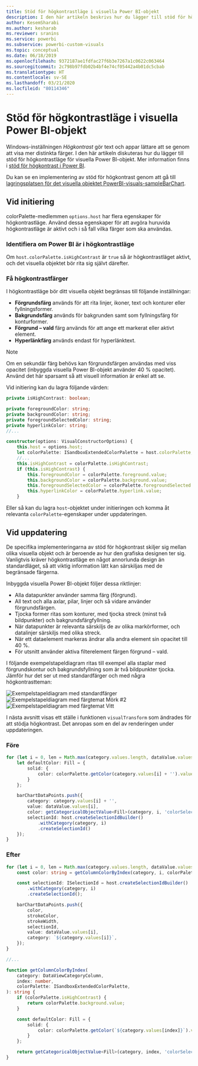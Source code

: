 ```yaml
---
title: Stöd för högkontrastläge i visuella Power BI-objekt
description: I den här artikeln beskrivs hur du lägger till stöd för högkontrastläge för visuella Power BI-objekt.
author: KesemSharabi
ms.author: kesharab
ms.reviewer: sranins
ms.service: powerbi
ms.subservice: powerbi-custom-visuals
ms.topic: conceptual
ms.date: 06/18/2019
ms.openlocfilehash: 9372187ae1fdfac27f6b3e7267a1c0622c063464
ms.sourcegitcommit: 2c798b97fdb02b4bf4e74cf05442a4b01dc5cbab
ms.translationtype: HT
ms.contentlocale: sv-SE
ms.lasthandoff: 03/21/2020
ms.locfileid: "80114346"
---
```

# <a name="high-contrast-mode-support-in-power-bi-visuals"></a>Stöd för högkontrastläge i visuella Power BI-objekt

Windows-inställningen *Högkontrast* gör text och appar lättare att se genom att visa mer distinkta färger. I den här artikeln diskuteras hur du lägger till stöd för högkontrastläge för visuella Power BI-objekt. Mer information finns i [stöd för högkontrast i Power BI](https://powerbi.microsoft.com/blog/power-bi-desktop-june-2018-feature-summary/#highContrast).

Du kan se en implementering av stöd för högkontrast genom att gå till [lagringsplatsen för det visuella objektet PowerBI-visuals-sampleBarChart](https://github.com/Microsoft/PowerBI-visuals-sampleBarChart/commit/61011c82b66ca0d3321868f1d089c65101ca42e6).

## <a name="on-initialization"></a>Vid initiering

colorPalette-medlemmen `options.host` har flera egenskaper för högkontrastläge. Använd dessa egenskaper för att avgöra huruvida högkontrastläge är aktivt och i så fall vilka färger som ska användas.

### <a name="detect-that-power-bi-is-in-high-contrast-mode"></a>Identifiera om Power BI är i högkontrastläge

Om `host.colorPalette.isHighContrast` är `true` så är högkontrastläget aktivt, och det visuella objektet bör rita sig självt därefter.

### <a name="get-high-contrast-colors"></a>Få högkontrastfärger

I högkontrastläge bör ditt visuella objekt begränsas till följande inställningar:

* **Förgrundsfärg** används för att rita linjer, ikoner, text och konturer eller fyllningsformer.
* **Bakgrundsfärg** används för bakgrunden samt som fyllningsfärg för konturformer.
* **Förgrund – vald** färg används för att ange ett markerat eller aktivt element.
* **Hyperlänkfärg** används endast för hyperlänktext.

> [!NOTE]
> Om en sekundär färg behövs kan förgrundsfärgen användas med viss opacitet (inbyggda visuella Power BI-objekt använder 40 % opacitet). Använd det här sparsamt så att visuell information är enkel att se.

Vid initiering kan du lagra följande värden:

```typescript
private isHighContrast: boolean;

private foregroundColor: string;
private backgroundColor: string;
private foregroundSelectedColor: string;
private hyperlinkColor: string;
//...

constructor(options: VisualConstructorOptions) {
    this.host = options.host;
    let colorPalette: ISandboxExtendedColorPalette = host.colorPalette;
    //...
    this.isHighContrast = colorPalette.isHighContrast;
    if (this.isHighContrast) {
        this.foregroundColor = colorPalette.foreground.value;
        this.backgroundColor = colorPalette.background.value;
        this.foregroundSelectedColor = colorPalette.foregroundSelected.value;
        this.hyperlinkColor = colorPalette.hyperlink.value;
    }
```

Eller så kan du lagra `host`-objektet under initieringen och komma åt relevanta `colorPalette`-egenskaper under uppdateringen.

## <a name="on-update"></a>Vid uppdatering

De specifika implementeringarna av stöd för högkontrast skiljer sig mellan olika visuella objekt och är beroende av hur den grafiska designen ter sig. Vanligtvis kräver högkontrastläge en något annorlunda design än standardläget, så att viktig information lätt kan särskiljas med de begränsade färgerna.

Inbyggda visuella Power BI-objekt följer dessa riktlinjer:

* Alla datapunkter använder samma färg (förgrund).
* All text och alla axlar, pilar, linjer och så vidare använder förgrundsfärgen.
* Tjocka former ritas som konturer, med tjocka streck (minst två bildpunkter) och bakgrundsfärgfyllning.
* När datapunkter är relevanta särskiljs de av olika markörformer, och datalinjer särskiljs med olika streck.
* När ett dataelement markeras ändrar alla andra element sin opacitet till 40 %.
* För utsnitt använder aktiva filterelement färgen förgrund – vald.

I följande exempelstapeldiagram ritas till exempel alla staplar med förgrundskontur och bakgrundsfyllning som är två bildpunkter tjocka. Jämför hur det ser ut med standardfärger och med några högkontrastteman:

![Exempelstapeldiagram med standardfärger](media/high-contrast-support/hc-samplebarchart-standard.png)
![Exempelstapeldiagram med färgtemat *Mörk #2*](media/high-contrast-support/hc-samplebarchart-dark2.png)
![Exempelstapeldiagram med färgtemat *Vitt*](media/high-contrast-support/hc-samplebarchart-white.png)

I nästa avsnitt visas ett ställe i funktionen `visualTransform` som ändrades för att stödja högkontrast. Det anropas som en del av renderingen under uppdateringen.

### <a name="before"></a>Före

```typescript
for (let i = 0, len = Math.max(category.values.length, dataValue.values.length); i < len; i++) {
    let defaultColor: Fill = {
        solid: {
            color: colorPalette.getColor(category.values[i] + '').value
        }
    };

    barChartDataPoints.push({
        category: category.values[i] + '',
        value: dataValue.values[i],
        color: getCategoricalObjectValue<Fill>(category, i, 'colorSelector', 'fill', defaultColor).solid.color,
        selectionId: host.createSelectionIdBuilder()
            .withCategory(category, i)
            .createSelectionId()
    });
}
```

### <a name="after"></a>Efter

```typescript
for (let i = 0, len = Math.max(category.values.length, dataValue.values.length); i < len; i++) {
    const color: string = getColumnColorByIndex(category, i, colorPalette);

    const selectionId: ISelectionId = host.createSelectionIdBuilder()
        .withCategory(category, i)
        .createSelectionId();

    barChartDataPoints.push({
        color,
        strokeColor,
        strokeWidth,
        selectionId,
        value: dataValue.values[i],
        category: `${category.values[i]}`,
    });
}

//...

function getColumnColorByIndex(
    category: DataViewCategoryColumn,
    index: number,
    colorPalette: ISandboxExtendedColorPalette,
): string {
    if (colorPalette.isHighContrast) {
        return colorPalette.background.value;
    }

    const defaultColor: Fill = {
        solid: {
            color: colorPalette.getColor(`${category.values[index]}`).value,
        }
    };

    return getCategoricalObjectValue<Fill>(category, index, 'colorSelector', 'fill', defaultColor).solid.color;
}
```
